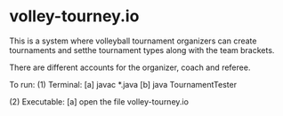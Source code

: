 # volley-tourney.io
This is a system where volleyball tournament organizers can create tournaments and setthe tournament types along with the team brackets.

There are different accounts for the organizer, coach and referee.

To run:
  (1) Terminal: 
      [a] javac *.java
      [b] java TournamentTester
  
  (2) Executable:
      [a] open the file volley-tourney.io
